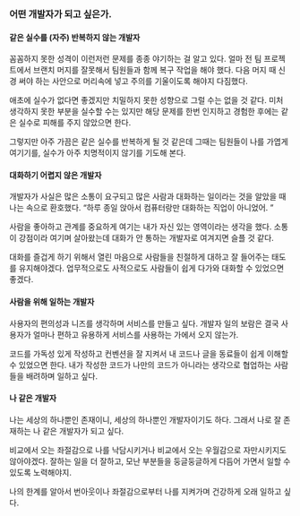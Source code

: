 ### 어떤 개발자가 되고 싶은가.

#### 같은 실수를 (자주) 반복하지 않는 개발자

꼼꼼하지 못한 성격이 이런저런 문제를 종종 야기하는 걸 알고 있다. 얼마 전 팀 프로젝트에서 브랜치 머지를 잘못해서 팀원들과 함께 복구 작업을 해야 했다. 다음 머지 때 신경 써야 하는 사안으로 머리속에 넣고 주의를 기울이도록 해야지 다짐했다.

애초에 실수가 없다면 좋겠지만 치밀하지 못한 성향으로 그럴 수는 없을 것 같다. 미처 생각하지 못한 부분을 실수할 수는 있지만 해당 문제를 한번 인지하고 경험한 후에는 같은 실수로 피해를 주지 않았으면 한다.

그렇지만 아주 가끔은 같은 실수를 반복하게 될 것 같은데 그때는 팀원들이 나를 가엽게 여기기를, 실수가 아주 치명적이지 않기를 기도해 본다.

#### 대화하기 어렵지 않은 개발자

개발자가 사실은 많은 소통이 요구되고 많은 사람과 대화하는 일이라는 것을 알았을 때 나는 속으로 환호했다. “하루 종일 앉아서 컴퓨터랑만 대화하는 직업이 아니었어. ”

사람을 좋아하고 관계를 중요하게 여기는 내가 자신 있는 영역이라는 생각을 했다. 소통이 강점이라 여기며 살아왔는데 대화가 안 통하는 개발자로 여겨지면 슬플 것 같다.

대화를 즐겁게 하기 위해서 열린 마음으로 사람들을 친절하게 대하고 잘 들어주는 태도를 유지해야겠다. 업무적으로도 사적으로도 사람들이 쉽게 다가와 대화할 수 있었으면 좋겠다.

#### 사람을 위해 일하는 개발자

사용자의 편의성과 니즈를 생각하며 서비스를 만들고 싶다. 개발자 일의 보람은 결국 사용자가 얼마나 편하고 유용하게 서비스를 사용하는 가에서 오지 않는가.

코드를 가독성 있게 작성하고 컨벤션을 잘 지켜서 내 코드나 글을 동료들이 쉽게 이해할 수 있었으면 한다. 내가 작성한 코드가 나만의 코드가 아니라는 생각으로 협업하는 사람들을 배려하며 일하고 싶다.

#### 나 같은 개발자

나는 세상의 하나뿐인 존재이니, 세상의 하나뿐인 개발자이기도 하다. 그래서 나로 잘 존재하는 나 같은 개발자가 되고 싶다.

비교에서 오는 좌절감으로 나를 낙담시키거나 비교에서 오는 우월감으로 자만시키지도 않아야겠다. 잘하는 일을 더 잘하고, 모난 부분들을 둥글둥글하게 다듬어 가면서 일할 수 있도록 노력해야지.

나의 한계를 알아서 번아웃이나 좌절감으로부터 나를 지켜가며 건강하게 오래 일하고 싶다.

